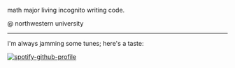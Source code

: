 math major living incognito writing code.

@ northwestern university

---

I'm always jamming some tunes; here's a taste:

[![spotify-github-profile](https://spotify-github-profile.vercel.app/api/view?uid=elinate91&cover_image=true&theme=novatorem)](https://github.com/kittinan/spotify-github-profile)


